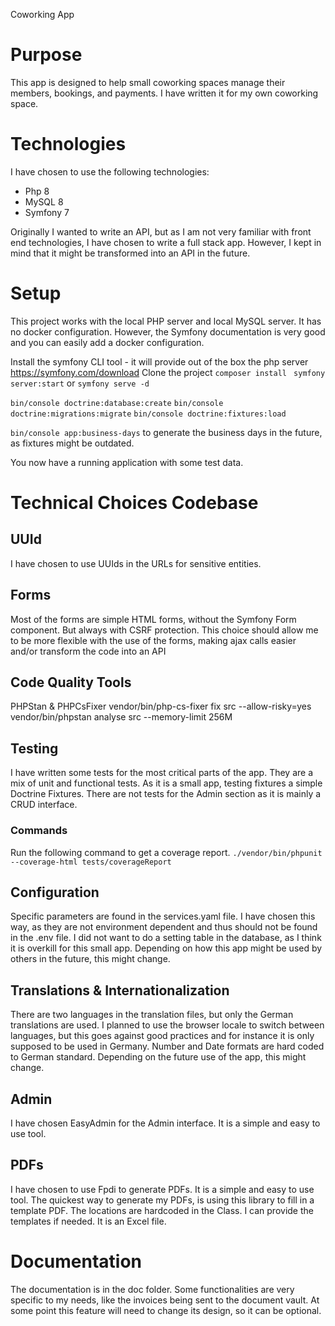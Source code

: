 Coworking App

# Purpose
This app is designed to help small coworking spaces manage their members, bookings, and payments.
I have written it for my own coworking space. 

# Technologies
I have chosen to use the following technologies:
- Php 8
- MySQL 8
- Symfony 7

Originally I wanted to write an API, but as I am not very familiar with front end technologies, I have chosen to write a full stack app.
However, I kept in mind that it might be transformed into an API in the future.

# Setup
This project works with the local PHP server and local MySQL server.
It has no docker configuration. However, the Symfony documentation is very good and you can easily add a docker configuration.

Install the symfony CLI tool - it will provide out of the box the php server
https://symfony.com/download
Clone the project
`composer install `
`symfony server:start` or `symfony serve -d`

`bin/console doctrine:database:create`
`bin/console doctrine:migrations:migrate`
`bin/console doctrine:fixtures:load`

`bin/console app:business-days`
to generate the business days in the future, as fixtures might be outdated. 

You now have a running application with some test data.

# Technical Choices Codebase
## UUId
I have chosen to use UUIds in the URLs for sensitive entities.

## Forms
Most of the forms are simple HTML forms, without the Symfony Form component. But always with CSRF protection. 
This choice should allow me to be more flexible with the use of the forms, making ajax calls easier and/or transform the code into an API

## Code Quality Tools
PHPStan & PHPCsFixer
vendor/bin/php-cs-fixer fix src --allow-risky=yes
vendor/bin/phpstan analyse src --memory-limit 256M

## Testing
I have written some tests for the most critical parts of the app.
They are a mix of unit and functional tests.
As it is a small app, testing fixtures a simple Doctrine Fixtures. 
There are not tests for the Admin section as it is mainly a CRUD interface.

### Commands
Run the following command to get a coverage report.
`./vendor/bin/phpunit --coverage-html tests/coverageReport`

## Configuration 
Specific parameters are found in the services.yaml file.
I have chosen this way, as they are not environment dependent and thus should not be found in the .env file. 
I did not want to do a setting table in the database, as I think it is overkill for this small app.
Depending on how this app might be used by others in the future, this might change.

## Translations & Internationalization
There are two languages in the translation files, but only the German translations are used. I planned to use the browser 
locale to switch between languages, but this goes against good practices and for instance it is only supposed to be used in Germany. 
Number and Date formats are hard coded to German standard.
Depending on the future use of the app, this might change.

## Admin
I have chosen EasyAdmin for the Admin interface. It is a simple and easy to use tool.

## PDFs
I have chosen to use Fpdi to generate PDFs. It is a simple and easy to use tool.
The quickest way to generate my PDFs, is using this library to fill in a template PDF.
The locations are hardcoded in the Class. I can provide the templates if needed. It is an Excel file. 

# Documentation
The documentation is in the doc folder.
Some functionalities are very specific to my needs, like the invoices being sent to the document vault.
At some point this feature will need to change its design, so it can be optional. 